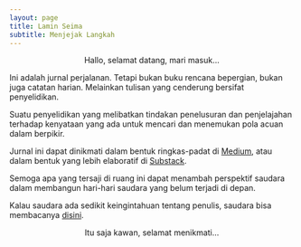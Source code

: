 ```yaml
---
layout: page
title: Lamin Seima
subtitle: Menjejak Langkah
---
```

<p style="text-align:center;">Hallo, selamat datang, mari masuk...</p>

Ini adalah jurnal perjalanan.
Tetapi bukan buku rencana bepergian,
bukan juga catatan harian. 
Melainkan tulisan yang cenderung bersifat penyelidikan.

Suatu penyelidikan yang melibatkan tindakan penelusuran dan penjelajahan
terhadap kenyataan yang ada untuk mencari dan menemukan pola acuan dalam berpikir.

Jurnal ini dapat dinikmati 
dalam bentuk ringkas-padat di [Medium](https://medium.com/@laminseima),
atau dalam bentuk yang lebih elaboratif di [Substack](https://laminseima.substack.com).

Semoga apa yang tersaji di ruang ini dapat menambah perspektif saudara dalam
membangun hari-hari saudara yang belum terjadi di depan.

Kalau saudara ada sedikit keingintahuan tentang penulis,
saudara bisa membacanya [disini](https://laminseima.github.io/selayangpandang/). 

<p style="text-align:center;">Itu saja kawan, selamat menikmati...</p>
